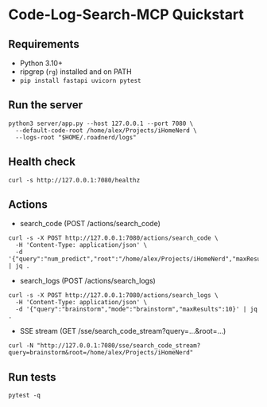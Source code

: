 # Code-Log-Search-MCP Quickstart

## Requirements
- Python 3.10+
- ripgrep (`rg`) installed and on PATH
- `pip install fastapi uvicorn pytest`

## Run the server
```
python3 server/app.py --host 127.0.0.1 --port 7080 \
  --default-code-root /home/alex/Projects/iHomeNerd \
  --logs-root "$HOME/.roadnerd/logs"
```

## Health check
```
curl -s http://127.0.0.1:7080/healthz
```

## Actions
- search_code (POST /actions/search_code)
```
curl -s -X POST http://127.0.0.1:7080/actions/search_code \
  -H 'Content-Type: application/json' \
  -d '{"query":"num_predict","root":"/home/alex/Projects/iHomeNerd","maxResults":5,"contextLines":1}' | jq .
```

- search_logs (POST /actions/search_logs)
```
curl -s -X POST http://127.0.0.1:7080/actions/search_logs \
  -H 'Content-Type: application/json' \
  -d '{"query":"brainstorm","mode":"brainstorm","maxResults":10}' | jq .
```

- SSE stream (GET /sse/search_code_stream?query=…&root=…)
```
curl -N "http://127.0.0.1:7080/sse/search_code_stream?query=brainstorm&root=/home/alex/Projects/iHomeNerd"
```

## Run tests
```
pytest -q
```
